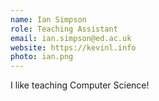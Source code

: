 ```yaml
---
name: Ian Simpson
role: Teaching Assistant
email: ian.simpson@ed.ac.uk
website: https://kevinl.info
photo: ian.png
---
```


I like teaching Computer Science!